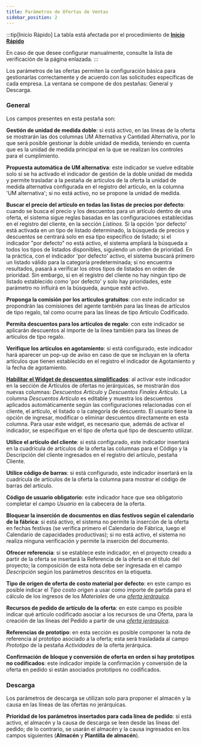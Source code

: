 ```yaml
---
title: Parámetros de Ofertas de Ventas
sidebar_position: 2
---
```


:::tip[Inicio Rápido]
La tabla está afectada por el procedimiento de [**Inicio Rápido**](/docs/guide/fast-start)

En caso de que desee configurar manualmente, consulte la lista de verificación de la página enlazada.
:::

Los parámetros de las ofertas permiten la configuración básica para gestionarlas correctamente y de acuerdo con las solicitudes específicas de cada empresa. La ventana se compone de dos pestañas: General y Descarga.

### General

Los campos presentes en esta pestaña son:

**Gestión de unidad de medida doble**: si está activo, en las líneas de la oferta se mostrarán las dos columnas UM Alternativa y Cantidad Alternativa, por lo que será posible gestionar la doble unidad de medida, teniendo en cuenta que es la unidad de medida principal en la que se realizan los controles para el cumplimiento.

**Propuesta automática de UM alternativa**: este indicador se vuelve editable solo si se ha activado el indicador de gestión de la doble unidad de medida y permite trasladar a la pestaña de artículos de la oferta la unidad de medida alternativa configurada en el registro del artículo, en la columna 'UM alternativa'; si no está activo, no se propone la unidad de medida.

**Buscar el precio del artículo en todas las listas de precios por defecto**: cuando se busca el precio y los descuentos para un artículo dentro de una oferta, el sistema sigue reglas basadas en las configuraciones establecidas en el registro del cliente, en la sección *Listinos*. Si la opción 'por defecto' está activada en un tipo de listado determinado, la búsqueda de precios y descuentos se centrará solo en esa tipo específico de listado; si el indicador "por defecto" no está activo, el sistema ampliará la búsqueda a todos los tipos de listados disponibles, siguiendo un orden de prioridad. En la práctica, con el indicador 'por defecto' activo, el sistema buscará primero un listado válido para la categoría predeterminada; si no encuentra resultados, pasará a verificar los otros tipos de listados en orden de prioridad. Sin embargo, si en el registro del cliente no hay ningún tipo de listado establecido como 'por defecto' y solo hay prioridades, este parámetro no influirá en la búsqueda, aunque esté activo.

**Proponga la comisión por los artículos gratuitos**: con este indicador se propondrán las comisiones del agente también para las líneas de artículos de tipo regalo, tal como ocurre para las líneas de tipo Artículo Codificado.

**Permita descuentos para los artículos de regalo**: con este indicador se aplicarán descuentos al importe de la línea también para las líneas de artículos de tipo regalo.

**Verifique los artículos en agotamiento**: si está configurado, este indicador hará aparecer un pop-up de aviso en caso de que se incluyan en la oferta artículos que tienen establecido en el registro el indicador de Agotamiento y la fecha de agotamiento.

**[Habilitar el Widget de descuentos simplificados](/docs/sales/sales-flow/discount-widget)**: al activar este indicador en la sección de Artículos de ofertas no jerárquicas, se mostrarán dos nuevas columnas: *Descuentos Artículo* y *Descuentos Finales Artículo*. La columna *Descuentos Artículo* es editable y muestra los descuentos aplicados automáticamente según las configuraciones relacionadas con el cliente, el artículo, el listado o la categoría de descuento. El usuario tiene la opción de ingresar, modificar o eliminar descuentos directamente en esta columna. Para usar este widget, es necesario que, además de activar el indicador, se especifique en el tipo de oferta qué tipo de descuento utilizar.

**Utilice el artículo del cliente**: si está configurado, este indicador insertará en la cuadrícula de artículos de la oferta las columnas para el Código y la Descripción del cliente ingresados en el registro del artículo, pestaña Cliente.

**Utilice código de barras**: si está configurado, este indicador insertará en la cuadrícula de artículos de la oferta la columna para mostrar el código de barras del artículo.

**Código de usuario obligatorio**: este indicador hace que sea obligatorio completar el campo *Usuario* en la cabecera de la oferta.

**Bloquear la inserción de documentos en días festivos según el calendario de la fábrica**: si está activo, el sistema no permite la inserción de la oferta en fechas festivas (se verifica primero el Calendario de Fábrica, luego el Calendario de capacidades productivas); si no está activo, el sistema no realiza ninguna verificación y permite la inserción del documento.

**Ofrecer referencia**: si se establece este indicador, en el proyecto creado a partir de la oferta se insertará la Referencia de la oferta en el título del proyecto; la composición de esta nota debe ser ingresada en el campo *Descripción* según los parámetros descritos en la etiqueta.

**Tipo de origen de oferta de costo material por defecto**: en este campo es posible indicar el *Tipo costo origen* a usar como importe de partida para el cálculo de los ingresos de los *Materiales* de una *[oferta jerárquica](/docs/sales/offers/insert-offer)*.

**Recursos de pedido de artículo de la oferta**: en este campo es posible indicar qué artículo codificado asociar a los recursos de una Oferta, para la creación de las líneas del Pedido a partir de una *[oferta jerárquica](/docs/sales/offers/insert-offer)*.

**Referencias de prototipo**: en esta sección es posible componer la nota de referencia al prototipo asociado a la oferta; esta será trasladada al campo *Prototipo* de la pestaña *Actividades* de la oferta jerárquica.

**Confirmación de bloque y conversión de oferta en orden si hay prototipos no codificados**: este indicador impide la confirmación y conversión de la oferta en pedido si están asociados prototipos no codificados.

### Descarga 

Los parámetros de descarga se utilizan solo para proponer el almacén y la causa en las líneas de las ofertas no jerárquicas.

**Prioridad de los parámetros insertados para cada línea de pedido**: si está activo, el almacén y la causa de descarga se leen desde las líneas del pedido; de lo contrario, se usarán el almacén y la causa ingresados en los campos siguientes (**Almacén** y **Plantilla de almacén**).